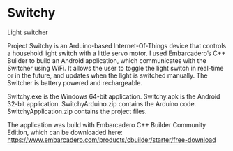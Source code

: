 # Switchy
Light switcher

Project Switchy is an Arduino-based Internet-Of-Things device that controls a household light switch with a little servo motor.  I used Embarcadero’s C++ Builder to build an Android application, which communicates with the Switcher using WiFi.  It allows the user to toggle the light switch in real-time or in the future, and updates when the light is switched manually.  The Switcher is battery powered and rechargeable.

Switchy.exe is the Windows 64-bit application.
Switchy.apk is the Android 32-bit application.
SwitchyArduino.zip contains the Arduino code.
SwitchyApplication.zip contains the project files.  

The application was build with Embarcadero C++ Builder Community Edition, which can be downloaded here: https://www.embarcadero.com/products/cbuilder/starter/free-download
